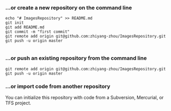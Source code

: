 ### …or create a new repository on the command line



```
echo "# ImagesRepository" >> README.md
git init
git add README.md
git commit -m "first commit"
git remote add origin git@github.com:zhiyang-zhou/ImagesRepository.git
git push -u origin master
                
```

### …or push an existing repository from the command line



```
git remote add origin git@github.com:zhiyang-zhou/ImagesRepository.git
git push -u origin master
```

### …or import code from another repository

You can initialize this repository with code from a Subversion, Mercurial, or TFS project.

